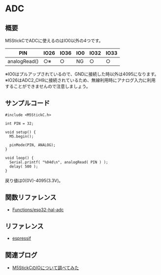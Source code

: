 # ADC

## 概要

M5StickCでADCに使えるのはIO0以外の4つです。

| PIN            | IO26 | IO36 | IO0 | IO32 | IO33 |
|----------------|------|------|-----|------|------|
| analogRead()   | ○※ | ○   | NG  | ○   | ○   |

※IO0はプルアップされているので、GNDに接続した時以外は4095になります。
※IO26はADC2_CH9に接続されているため、無線利用時にアナログ入力に利用することができませんので注意しましょう。

## サンプルコード
```
#include <M5StickC.h>
 
int PIN = 32;
 
void setup() {
  M5.begin();
 
  pinMode(PIN, ANALOG);
}
 
void loop() {
  Serial.printf( "%04d\n", analogRead( PIN ) );
  delay( 500 );
}
```

戻り値は0(0V)-4095(3.3V)。

## 関数リファレンス

- [Functions/esp32-hal-adc](../../Functions/esp32-hal-adc/)

## リファレンス
- [espressif](https://docs.espressif.com/projects/esp-idf/en/latest/api-reference/peripherals/adc.html)

## 関連ブログ

- [M5StickCのIOについて調べてみた](https://lang-ship.com/blog/?p=658)
